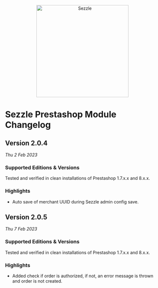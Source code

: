 <div align="center">
    <a href="https://sezzle.com">
        <img src="https://media.sezzle.com/branding/2.0/Sezzle_Logo_FullColor.svg" width="300px" alt="Sezzle" />
    </a>
</div>

# Sezzle Prestashop Module Changelog

## Version 2.0.4

_Thu 2 Feb 2023_

### Supported Editions & Versions

Tested and verified in clean installations of Prestashop 1.7.x.x and 8.x.x.

### Highlights

- Auto save of merchant UUID during Sezzle admin config save.

## Version 2.0.5

_Thu 7 Feb 2023_

### Supported Editions & Versions

Tested and verified in clean installations of Prestashop 1.7.x.x and 8.x.x.

### Highlights

- Added check if order is authorized, if not, an error message is thrown and order is not created.